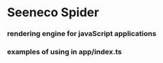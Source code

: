 # Seeneco Spider

### rendering engine for javaScript applications

### examples of using in app/index.ts